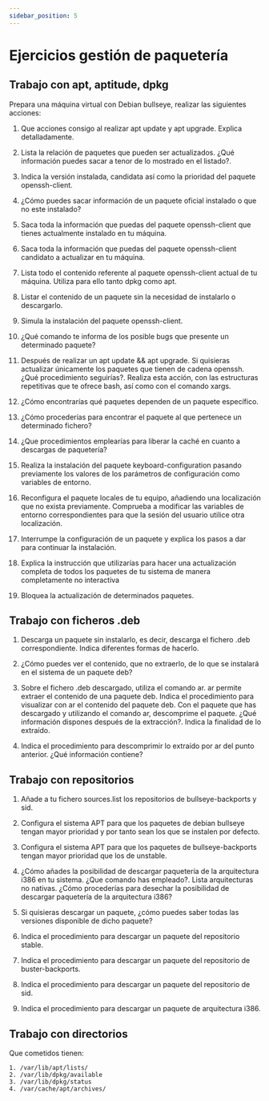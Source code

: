 ```yaml
---
sidebar_position: 5
---
```


# Ejercicios gestión de paquetería

## Trabajo con apt, aptitude, dpkg

Prepara una máquina virtual con Debian bullseye, realizar las siguientes acciones:

1. Que acciones consigo al realizar apt update y apt upgrade. Explica detalladamente.

2. Lista la relación de paquetes que pueden ser actualizados. ¿Qué información puedes sacar a tenor de lo mostrado en el listado?.

3. Indica la versión instalada, candidata así como la prioridad del paquete openssh-client.

4. ¿Cómo puedes sacar información de un paquete oficial instalado o que no este instalado?

5. Saca toda la información que puedas del paquete openssh-client que tienes actualmente instalado en tu máquina.

6. Saca toda la información que puedas del paquete openssh-client candidato a actualizar en tu máquina.

7. Lista todo el contenido referente al paquete openssh-client actual de tu máquina. Utiliza para ello tanto dpkg como apt.

8. Listar el contenido de un paquete sin la necesidad de instalarlo o descargarlo.

9. Simula la instalación del paquete openssh-client.

10. ¿Qué comando te informa de los posible bugs que presente un determinado paquete?

11. Después de realizar un apt update && apt upgrade. Si quisieras actualizar únicamente los paquetes que tienen de cadena openssh. ¿Qué procedimiento seguirías?. Realiza esta acción, con las estructuras repetitivas que te ofrece bash, así como con el comando xargs.

12. ¿Cómo encontrarías qué paquetes dependen de un paquete específico.

13. ¿Cómo procederías para encontrar el paquete al que pertenece un determinado fichero?

14. ¿Que procedimientos emplearías para liberar la caché en cuanto a descargas de paquetería?

15. Realiza la instalación del paquete keyboard-configuration pasando previamente los valores de los parámetros de configuración como variables de entorno.

16. Reconfigura el paquete locales de tu equipo, añadiendo una localización que no exista previamente. Comprueba a modificar las variables de entorno correspondientes para que la sesión del usuario utilice otra localización.

17. Interrumpe la configuración de un paquete y explica los pasos a dar para continuar la instalación.

18. Explica la instrucción que utilizarías para hacer una actualización completa de todos los paquetes de tu sistema de manera completamente no interactiva

19. Bloquea la actualización de determinados paquetes.

## Trabajo con ficheros .deb

1. Descarga un paquete sin instalarlo, es decir, descarga el fichero .deb correspondiente. Indica diferentes formas de hacerlo.

2. ¿Cómo puedes ver el contenido, que no extraerlo, de lo que se instalará en el sistema de un paquete deb?

3. Sobre el fichero .deb descargado, utiliza el comando ar. ar permite extraer el contenido de una paquete deb. Indica el procedimiento para visualizar con ar el contenido del paquete deb. Con el paquete que has descargado y utilizando el comando ar, descomprime el paquete. ¿Qué información dispones después de la extracción?. Indica la finalidad de lo extraído.

4. Indica el procedimiento para descomprimir lo extraído por ar del punto anterior. ¿Qué información contiene?

## Trabajo con repositorios

1. Añade a tu fichero sources.list los repositorios de bullseye-backports y sid.

2. Configura el sistema APT para que los paquetes de debian bullseye tengan mayor prioridad y por tanto sean los que se instalen por defecto.

3. Configura el sistema APT para que los paquetes de bullseye-backports tengan mayor prioridad que los de unstable.

4. ¿Cómo añades la posibilidad de descargar paquetería de la arquitectura i386 en tu sistema. ¿Que comando has empleado?. Lista arquitecturas no nativas. ¿Cómo procederías para desechar la posibilidad de descargar paquetería de la arquitectura i386?

5. Si quisieras descargar un paquete, ¿cómo puedes saber todas las versiones disponible de dicho paquete?

6. Indica el procedimiento para descargar un paquete del repositorio stable.

7. Indica el procedimiento para descargar un paquete del repositorio de buster-backports.

8. Indica el procedimiento para descargar un paquete del repositorio de sid.

9. Indica el procedimiento para descargar un paquete de arquitectura i386.

## Trabajo con directorios

Que cometidos tienen:

    1. /var/lib/apt/lists/
    2. /var/lib/dpkg/available
    3. /var/lib/dpkg/status
    4. /var/cache/apt/archives/